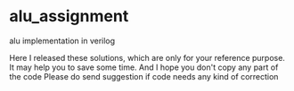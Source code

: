 # alu_assignment
alu implementation in verilog

Here I released these solutions, which are only for your reference purpose. It may help you to save some time. And I hope you don't copy any part of the code 
Please do send suggestion if code needs any kind of correction
